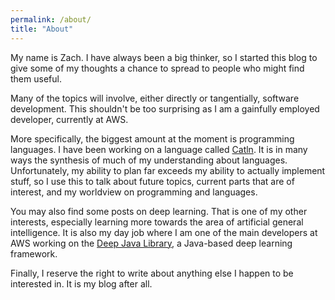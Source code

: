 ```yaml
---
permalink: /about/
title: "About"
---
```


My name is Zach. I have always been a big thinker, so I started this blog to give some of my thoughts a chance to spread to people who might find them useful.

Many of the topics will involve, either directly or tangentially, software development. This shouldn't be too surprising as I am a gainfully employed developer, currently at AWS.

More specifically, the biggest amount at the moment is programming languages. I have been working on a language called [Catln](catln.dev). It is in many ways the synthesis of much of my understanding about languages. Unfortunately, my ability to plan far exceeds my ability to actually implement stuff, so I use this to talk about future topics, current parts that are of interest, and my worldview on programming and languages.

You may also find some posts on deep learning. That is one of my other interests, especially learning more towards the area of artificial general intelligence. It is also my day job where I am one of the main developers at AWS working on the [Deep Java Library](djl.ai), a Java-based deep learning framework.

Finally, I reserve the right to write about anything else I happen to be interested in. It is my blog after all.
